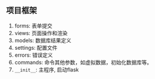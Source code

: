 ## 项目框架

1. forms: 表单提交
2. views: 页面操作和渲染
3. models: 数据库结果定义
4. settings: 配置文件
5. errors: 错误定义
6. commands: 命令其他参数，如虚拟数据，初始化数据库等。
7. `__init__`: 主程序, 启动flask